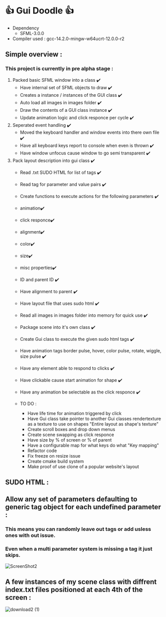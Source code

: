 # :thumbsup: Gui Doodle :thumbsup:
- Dependency
   - SFML-3.0.0
- Compiler used : gcc-14.2.0-mingw-w64ucrt-12.0.0-r2
## Simple overview :
### This project is currently in pre alpha stage :
1. Packed basic SFML window into a class ✔️
      - Have internal set of SFML objects to draw ✔️
      - Creates a instance / instances of the GUI class ✔️
      - Auto load all images in images folder ✔️
      - Draw the contents of a GUI class instance ✔️
      - Update animation logic and click responce per cycle ✔️
2. Seperated event handling ✔️
   - Moved the keyboard handler and window events into there own file ✔️
   - Have all keyboard keys report to console when even is thrown ✔️
   - Have window unfocus cause window to go semi transparent ✔️
3. Pack layout description into gui class ✔️
      - Read .txt SUDO HTML for list of tags ✔️
      - Read tag for parameter and value pairs ✔️
      - Create functions to execute actions for the following parameters ✔️
      -    animation✔️
      -    click responce✔️
      -    alignment✔️
      -    color✔️
      -    size✔️
      -    misc properties✔️
      -    ID and parent ID ✔️
      -    Have alignment to parent ✔️
      - Have layout file that uses sudo html ✔️
      - Read all images in images folder into memory for quick use ✔️
      - Package scene into it's own class ✔️
      - Create Gui class to execute the given sudo html tags ✔️
      - Have animation tags border pulse, hover, color pulse, rotate, wiggle, size pulse ✔️
      - Have any element able to respond to clicks ✔️
      - Have clickable cause start animation for shape ✔️
      - Have any animation be selectable as the click responce ✔️
        
   - TO DO :
      - Have life time for animation triggered by click
      - Have Gui class take pointer to another Gui classes rendertexture as a texture to use on shapes "Entire layout as shape's texture"
      - Create scroll boxes and drop down menus
      - Create scene swapping as click responce
      - Have size by % of screen or % of parent
      - Have a configurable map for what keys do what "Key mapping"
      - Refactor code
      - Fix freeze on resize issue
      - Create cmake build system
      - Make proof of use clone of a popular website's layout

## SUDO HTML :
## Allow any set of parameters defaulting to generic tag object for each undefined parameter :
###  This means you can randomly leave out tags or add usless ones with out issue.
### Even when a multi parameter system is missing a tag it just skips.
![ScreenShot2](https://github.com/user-attachments/assets/400dd095-cef5-4be4-9b02-544e7ab74a9e)

## A few instances of my scene class with diffrent index.txt files positioned at each 4th of the screen :
![download2 (1)](https://github.com/user-attachments/assets/e9ed4f4e-8af9-4544-b50b-52f883e132b7)
